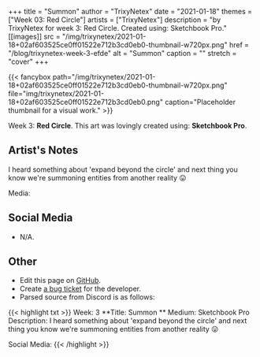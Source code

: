 +++
title =       "Summon"
author =      "TrixyNetex"
date =        "2021-01-18"
themes =      ["Week 03: Red Circle"]
artists =     ["TrixyNetex"]
description = "by TrixyNetex for week 3: Red Circle. Created using: Sketchbook Pro."
[[images]]
      src = "/img/trixynetex/2021-01-18+02af603525ce0ff01522e712b3cd0eb0-thumbnail-w720px.png"
      href = "/blog/trixynetex-week-3-efde"
      alt = "Summon"
      caption = ""
      stretch = "cover"
+++


{{< fancybox path="/img/trixynetex/2021-01-18+02af603525ce0ff01522e712b3cd0eb0-thumbnail-w720px.png" file="img/trixynetex/2021-01-18+02af603525ce0ff01522e712b3cd0eb0.png" caption="Placeholder thumbnail for a visual work." >}}


Week 3: **Red Circle**. This art was lovingly created using: **Sketchbook Pro**.

## Artist's Notes

I heard something about 'expand beyond the circle' and next thing you know we're summoning entities from another reality 😛 

Media:

## Social Media

- N/A.

## Other

- Edit this page on [GitHub](https://github.com/teaminkling/web-refresh/edit/main/content/blog/trixynetex-week-3-efde.md).
- Create [a bug ticket](https://github.com/teaminkling/web-refresh/issues/new?assignees=&labels=bug&template=problem-report.md&title=) for the developer.
- Parsed source from Discord is as follows:

{{< highlight txt >}}
Week: 3
**Title:  Summon **
Medium: Sketchbook Pro
Description: I heard something about 'expand beyond the circle' and next thing you know we're summoning entities from another reality 😛 

Social Media:
{{< /highlight >}}